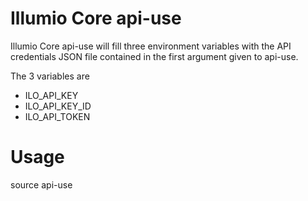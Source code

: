 # Illumio Core api-use

Illumio Core api-use will fill three environment variables with the API credentials JSON file contained in the first argument given to api-use.

The 3 variables are

* ILO_API_KEY
* ILO_API_KEY_ID
* ILO_API_TOKEN

# Usage

  source api-use <file with API key generated by Illumio Core PCE>
